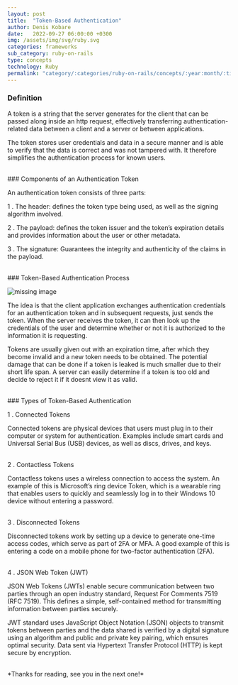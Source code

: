 ```yaml
---
layout: post
title:  "Token-Based Authentication"
author: Denis Kobare
date:   2022-09-27 06:00:00 +0300
img: /assets/img/svg/ruby.svg
categories: frameworks
sub_category: ruby-on-rails
type: concepts
technology: Ruby
permalink: "category/:categories/ruby-on-rails/concepts/:year:month/:title"
---
```


### Definition
A token is a string that the server generates for the client that can be passed along 
inside an http request, effectively transferring authentication-related data between a client 
and a server or between applications. 

The token stores user credentials and data in a secure manner and is able to 
verify that the data is correct and was not tampered with. It therefore simplifies the 
authentication process for known users.


<br>
### Components of an Authentication Token

An authentication token consists of three parts:

1 . The header: defines the token type being used, as well as the signing algorithm involved.

2 . The payload: defines the token issuer and the token’s 
expiration details and provides information about the user or other metadata.

3 . The signature: Guarantees the integrity and authenticity of the claims in the payload.


<br>
### Token-Based Authentication Process

<img class="zoom-on-hover" srcset="
  {{site.baseurl}}/assets/img/posts/token_authentication.png 1.3x,
  {{site.baseurl}}/assets/img/posts/token_authentication.png 2.8x
" alt="missing image">

The idea is that the client application exchanges authentication credentials for 
an authentication token and in subsequent requests, just sends the token. When 
the server receives the token, it can then look up the credentials of the user 
and determine whether or not it is authorized to the information it is requesting.


Tokens are usually given out with an expiration time, after which they become 
invalid and a new token needs to be obtained. The potential damage that can be 
done if a token is leaked is much smaller due to their short life span. A server 
can easily determine if a token is too old and decide to reject it if it doesnt view it as valid.


<br>
### Types of Token-Based Authentication

1 . Connected Tokens

Connected tokens are physical devices that users must plug in to their computer or system for authentication. Examples include smart cards and Universal Serial Bus (USB) devices, as well as discs, drives, and keys.


<br>
2 . Contactless Tokens

Contactless tokens uses a wireless connection to access the system. An example of this is Microsoft’s ring device Token, which is a wearable ring that enables users to quickly and seamlessly log in to their Windows 10 device without entering a password.


<br>
3 . Disconnected Tokens

Disconnected tokens work by setting up a device to generate one-time access codes, which serve as part of 2FA or MFA. A good example of this is entering a code on a mobile phone for two-factor authentication (2FA).


<br> 
4 . JSON Web Token (JWT)

JSON Web Tokens (JWTs) enable secure communication between two parties through 
an open industry standard, Request For Comments 7519 (RFC 7519). This defines a 
simple, self-contained method for transmitting information between parties securely.

JWT standard uses JavaScript Object Notation (JSON) objects to transmit tokens 
between parties and the data shared is verified by a digital signature using an 
algorithm and public and private key pairing, which ensures optimal security. 
Data sent via Hypertext Transfer Protocol (HTTP) is kept secure by encryption.




<br>
*Thanks for reading, see you in the next one!*
